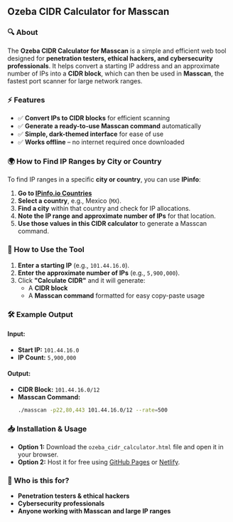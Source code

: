 ## Ozeba CIDR Calculator for Masscan  

### 🔍 About  
The **Ozeba CIDR Calculator for Masscan** is a simple and efficient web tool designed for **penetration testers, ethical hackers, and cybersecurity professionals**. It helps convert a starting IP address and an approximate number of IPs into a **CIDR block**, which can then be used in **Masscan**, the fastest port scanner for large network ranges.  

### ⚡ Features  
- ✅ **Convert IPs to CIDR blocks** for efficient scanning  
- ✅ **Generate a ready-to-use Masscan command** automatically  
- ✅ **Simple, dark-themed interface** for ease of use  
- ✅ **Works offline** – no internet required once downloaded  

### 🌍 How to Find IP Ranges by City or Country  
To find IP ranges in a specific **city or country**, you can use **IPinfo**:  

1. **Go to [IPinfo.io Countries](https://ipinfo.io/countries)**  
2. **Select a country**, e.g., Mexico (`MX`).  
3. **Find a city** within that country and check for IP allocations.  
4. **Note the IP range and approximate number of IPs** for that location.  
5. **Use those values in this CIDR calculator** to generate a Masscan command.  

### 🚀 How to Use the Tool  
1. **Enter a starting IP** (e.g., `101.44.16.0`).  
2. **Enter the approximate number of IPs** (e.g., `5,900,000`).  
3. Click **"Calculate CIDR"** and it will generate:  
   - A **CIDR block**  
   - A **Masscan command** formatted for easy copy-paste usage  

### 🛠 Example Output  
#### **Input:**  
- **Start IP:** `101.44.16.0`  
- **IP Count:** `5,900,000`  

#### **Output:**  
- **CIDR Block:** `101.44.16.0/12`  
- **Masscan Command:**  
  ```bash
  ./masscan -p22,80,443 101.44.16.0/12 --rate=500
  ```  

### 📥 Installation & Usage  
- **Option 1:** Download the `ozeba_cidr_calculator.html` file and open it in your browser.  
- **Option 2:** Host it for free using [GitHub Pages](https://pages.github.com/) or [Netlify](https://www.netlify.com/).  

### 🎯 Who is this for?  
- **Penetration testers & ethical hackers**  
- **Cybersecurity professionals**  
- **Anyone working with Masscan and large IP ranges**  



